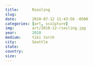 ```yaml
---
title:  	Riesling
slug:		
date:   	2010-07-12 11:43:56 -0500
categories: [art, sculpture]
img:		art/2010-12-riesling.jpg
year:		2010
medium:		tiki torch
city:		Seattle
state:
country:
size:
---
```

